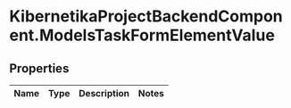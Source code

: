# KibernetikaProjectBackendComponent.ModelsTaskFormElementValue

## Properties
Name | Type | Description | Notes
------------ | ------------- | ------------- | -------------


